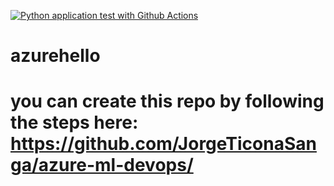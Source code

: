 [![Python application test with Github Actions](https://github.com/JorgeTiconaSanga/azurehello/actions/workflows/main.yml/badge.svg)](https://github.com/JorgeTiconaSanga/azurehello/actions/workflows/main.yml)
# azurehello

# you can create this repo by following the steps here: https://github.com/JorgeTiconaSanga/azure-ml-devops/
